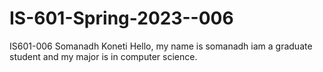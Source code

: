 # IS-601-Spring-2023--006
IS601-006
Somanadh Koneti
Hello, my name is somanadh iam a graduate student and my major is in computer science.
